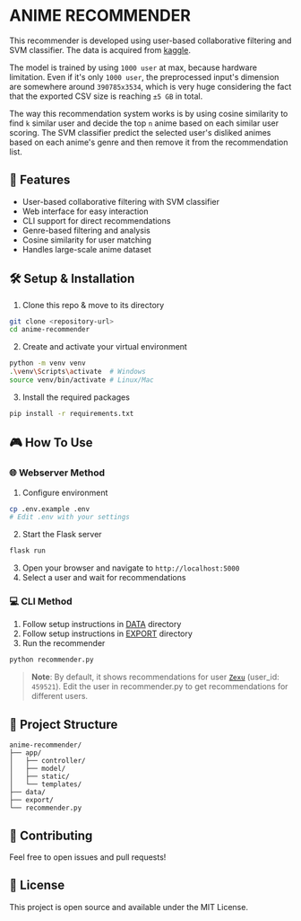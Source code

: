# ANIME RECOMMENDER

This recommender is developed using user-based collaborative filtering and SVM classifier. The data is acquired from [kaggle](https://www.kaggle.com/datasets/azathoth42/myanimelist).

The model is trained by using `1000 user` at max, because hardware limitation.  Even if it's only `1000 user`, the preprocessed input's dimension are  somewhere around `390785x3534`, which is very huge considering the fact that the exported CSV size is reaching `±5 GB` in total.

The way this recommendation system works is by using cosine similarity to find `k` similar user and decide the top `n` anime based on each similar user scoring. The SVM classifier predict the selected user's disliked animes based on each anime's genre and then remove it from the recommendation list.

## 🚀 Features
- User-based collaborative filtering with SVM classifier
- Web interface for easy interaction
- CLI support for direct recommendations
- Genre-based filtering and analysis
- Cosine similarity for user matching
- Handles large-scale anime dataset

## 🛠️ Setup & Installation

1. Clone this repo & move to its directory
```bash
git clone <repository-url>
cd anime-recommender
```

2. Create and activate your virtual environment
```bash
python -m venv venv
.\venv\Scripts\activate  # Windows
source venv/bin/activate # Linux/Mac
```

3. Install the required packages
```bash
pip install -r requirements.txt
```

## 🎮 How To Use

### 🌐 Webserver Method
1. Configure environment
```bash
cp .env.example .env
# Edit .env with your settings
```

2. Start the Flask server
```bash
flask run
```

3. Open your browser and navigate to `http://localhost:5000`
4. Select a user and wait for recommendations

### 💻 CLI Method
1. Follow setup instructions in [DATA](./data/README.md) directory
2. Follow setup instructions in [EXPORT](./export/README.md) directory
3. Run the recommender
```bash
python recommender.py
```

> **Note**: By default, it shows recommendations for user [`Zexu`](https://myanimelist.net/profile/Zexu) (user_id: `459521`). Edit the user in recommender.py to get recommendations for different users.

## 🔧 Project Structure
```
anime-recommender/
├── app/
│   ├── controller/
│   ├── model/
│   ├── static/
│   └── templates/
├── data/
├── export/
└── recommender.py
```

## 🤝 Contributing
Feel free to open issues and pull requests!

## 📄 License
This project is open source and available under the MIT License.

